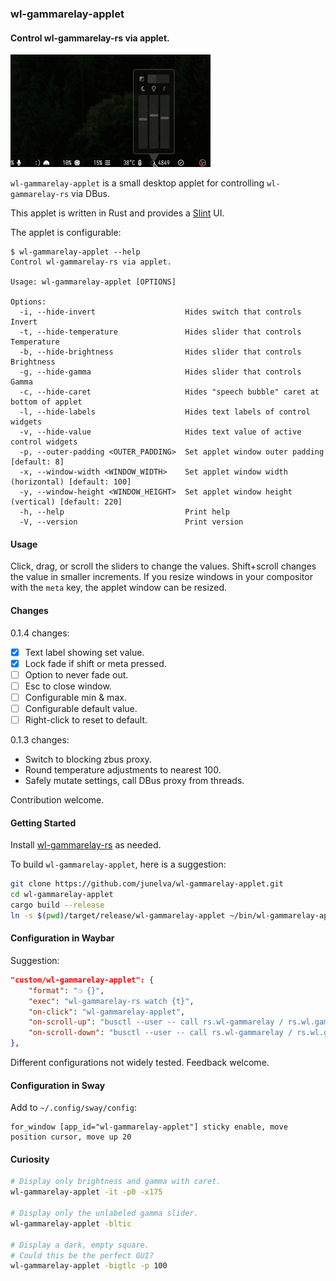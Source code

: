 ### wl-gammarelay-applet
#### Control wl-gammarelay-rs via applet.

![wl-gammarelay-applet demo](./doc/wga.gif)

`wl-gammarelay-applet` is a small desktop applet for controlling `wl-gammarelay-rs` via DBus.

This applet is written in Rust and provides a [Slint](https://github.com/slint-ui/slint) UI.

The applet is configurable:
```
$ wl-gammarelay-applet --help
Control wl-gammarelay-rs via applet.

Usage: wl-gammarelay-applet [OPTIONS]

Options:
  -i, --hide-invert                    Hides switch that controls Invert
  -t, --hide-temperature               Hides slider that controls Temperature
  -b, --hide-brightness                Hides slider that controls Brightness
  -g, --hide-gamma                     Hides slider that controls Gamma
  -c, --hide-caret                     Hides "speech bubble" caret at bottom of applet
  -l, --hide-labels                    Hides text labels of control widgets
  -v, --hide-value                     Hides text value of active control widgets
  -p, --outer-padding <OUTER_PADDING>  Set applet window outer padding [default: 8]
  -x, --window-width <WINDOW_WIDTH>    Set applet window width (horizontal) [default: 100]
  -y, --window-height <WINDOW_HEIGHT>  Set applet window height (vertical) [default: 220]
  -h, --help                           Print help
  -V, --version                        Print version
```

#### Usage

Click, drag, or scroll the sliders to change the values. Shift+scroll changes the value in smaller increments. If you resize windows in your compositor with the `meta` key, the applet window can be resized.

#### Changes

0.1.4 changes:
- [x] Text label showing set value.
- [x] Lock fade if shift or meta pressed.
- [ ] Option to never fade out.
- [ ] Esc to close window.
- [ ] Configurable min & max.
- [ ] Configurable default value.
- [ ] Right-click to reset to default.

0.1.3 changes:
- Switch to blocking zbus proxy.
- Round temperature adjustments to nearest 100.
- Safely mutate settings, call DBus proxy from threads.

Contribution welcome.

#### Getting Started
Install [wl-gammarelay-rs](https://github.com/MaxVerevkin/wl-gammarelay-rs) as needed.

To build `wl-gammarelay-applet`, here is a suggestion:
```bash
git clone https://github.com/junelva/wl-gammarelay-applet.git
cd wl-gammarelay-applet
cargo build --release
ln -s $(pwd)/target/release/wl-gammarelay-applet ~/bin/wl-gammarelay-applet
```

#### Configuration in Waybar
Suggestion:
```json
"custom/wl-gammarelay-applet": {
    "format": "❍ {}",
    "exec": "wl-gammarelay-rs watch {t}",
    "on-click": "wl-gammarelay-applet",
    "on-scroll-up": "busctl --user -- call rs.wl-gammarelay / rs.wl.gammarelay UpdateTemperature n +100",
    "on-scroll-down": "busctl --user -- call rs.wl-gammarelay / rs.wl.gammarelay UpdateTemperature n -100"
},
```

Different configurations not widely tested. Feedback welcome.

#### Configuration in Sway
Add to `~/.config/sway/config`:
```swayconfig
for_window [app_id="wl-gammarelay-applet"] sticky enable, move position cursor, move up 20
```

#### Curiosity
```bash
# Display only brightness and gamma with caret.
wl-gammarelay-applet -it -p0 -x175

# Display only the unlabeled gamma slider.
wl-gammarelay-applet -bltic

# Display a dark, empty square.
# Could this be the perfect GUI?
wl-gammarelay-applet -bigtlc -p 100
```
